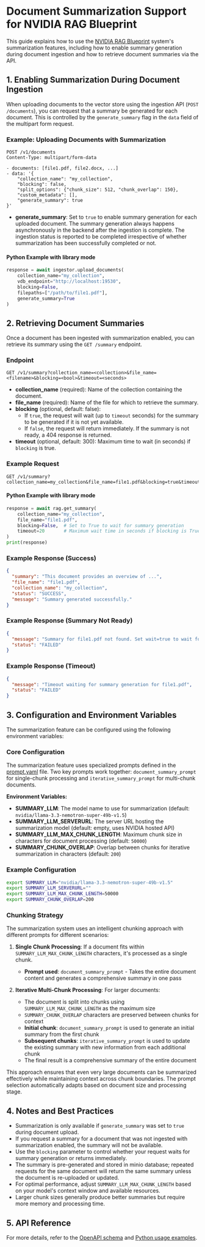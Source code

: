 <!--
  SPDX-FileCopyrightText: Copyright (c) 2025 NVIDIA CORPORATION & AFFILIATES. All rights reserved.
  SPDX-License-Identifier: Apache-2.0
-->
# Document Summarization Support for NVIDIA RAG Blueprint

This guide explains how to use the [NVIDIA RAG Blueprint](readme.md) system's summarization features, including how to enable summary generation during document ingestion and how to retrieve document summaries via the API.

## 1. Enabling Summarization During Document Ingestion

When uploading documents to the vector store using the ingestion API (`POST /documents`), you can request that a summary be generated for each document. This is controlled by the `generate_summary` flag in the `data` field of the multipart form request.

### Example: Uploading Documents with Summarization

```http
POST /v1/documents
Content-Type: multipart/form-data

- documents: [file1.pdf, file2.docx, ...]
- data: '{
    "collection_name": "my_collection",
    "blocking": false,
    "split_options": {"chunk_size": 512, "chunk_overlap": 150},
    "custom_metadata": [],
    "generate_summary": true
}'
```

- **generate_summary**: Set to `true` to enable summary generation for each uploaded document. The summary generation always happens asynchronously in the backend after the ingestion is complete. The ingestion status is reported to be completed irrespective of whether summarization has been successfully completed or not.

#### Python Example with library mode

```python
response = await ingestor.upload_documents(
    collection_name="my_collection",
    vdb_endpoint="http://localhost:19530",
    blocking=False,
    filepaths=["/path/to/file1.pdf"],
    generate_summary=True
)
```

## 2. Retrieving Document Summaries

Once a document has been ingested with summarization enabled, you can retrieve its summary using the `GET /summary` endpoint.

### Endpoint

```
GET /v1/summary?collection_name=<collection>&file_name=<filename>&blocking=<bool>&timeout=<seconds>
```

- **collection_name** (required): Name of the collection containing the document.
- **file_name** (required): Name of the file for which to retrieve the summary.
- **blocking** (optional, default: false):
    - If `true`, the request will wait (up to `timeout` seconds) for the summary to be generated if it is not yet available.
    - If `false`, the request will return immediately. If the summary is not ready, a 404 response is returned.
- **timeout** (optional, default: 300): Maximum time to wait (in seconds) if `blocking` is true.

### Example Request

```http
GET /v1/summary?collection_name=my_collection&file_name=file1.pdf&blocking=true&timeout=60
```

#### Python Example with library mode

```python
response = await rag.get_summary(
    collection_name="my_collection",
    file_name="file1.pdf",
    blocking=False,  # Set to True to wait for summary generation
    timeout=20       # Maximum wait time in seconds if blocking is True
)
print(response)
```

### Example Response (Success)

```json
{
  "summary": "This document provides an overview of ...",
  "file_name": "file1.pdf",
  "collection_name": "my_collection",
  "status": "SUCCESS",
  "message": "Summary generated successfully."
}
```

### Example Response (Summary Not Ready)

```json
{
  "message": "Summary for file1.pdf not found. Set wait=true to wait for generation.",
  "status": "FAILED"
}
```

### Example Response (Timeout)

```json
{
  "message": "Timeout waiting for summary generation for file1.pdf",
  "status": "FAILED"
}
```

## 3. Configuration and Environment Variables

The summarization feature can be configured using the following environment variables:

### Core Configuration

The summarization feature uses specialized prompts defined in the [prompt.yaml](../src/nvidia_rag/rag_server/prompt.yaml) file. Two key prompts work together: `document_summary_prompt` for single-chunk processing and `iterative_summary_prompt` for multi-chunk documents.

**Environment Variables:**

- **SUMMARY_LLM**: The model name to use for summarization (default: `nvidia/llama-3.3-nemotron-super-49b-v1.5`)
- **SUMMARY_LLM_SERVERURL**: The server URL hosting the summarization model (default: empty, uses NVIDIA hosted API)
- **SUMMARY_LLM_MAX_CHUNK_LENGTH**: Maximum chunk size in characters for document processing (default: `50000`)
- **SUMMARY_CHUNK_OVERLAP**: Overlap between chunks for iterative summarization in characters (default: `200`)

### Example Configuration

```bash
export SUMMARY_LLM="nvidia/llama-3.3-nemotron-super-49b-v1.5"
export SUMMARY_LLM_SERVERURL=""
export SUMMARY_LLM_MAX_CHUNK_LENGTH=50000
export SUMMARY_CHUNK_OVERLAP=200
```

### Chunking Strategy

The summarization system uses an intelligent chunking approach with different prompts for different scenarios:

1. **Single Chunk Processing**: If a document fits within `SUMMARY_LLM_MAX_CHUNK_LENGTH` characters, it's processed as a single chunk.
   - **Prompt used**: `document_summary_prompt` - Takes the entire document content and generates a comprehensive summary in one pass

2. **Iterative Multi-Chunk Processing**: For larger documents:
   - The document is split into chunks using `SUMMARY_LLM_MAX_CHUNK_LENGTH` as the maximum size
   - `SUMMARY_CHUNK_OVERLAP` characters are preserved between chunks for context
   - **Initial chunk**: `document_summary_prompt` is used to generate an initial summary from the first chunk
   - **Subsequent chunks**: `iterative_summary_prompt` is used to update the existing summary with new information from each additional chunk
   - The final result is a comprehensive summary of the entire document

This approach ensures that even very large documents can be summarized effectively while maintaining context across chunk boundaries. The prompt selection automatically adapts based on document size and processing stage.

## 4. Notes and Best Practices

- Summarization is only available if `generate_summary` was set to `true` during document upload.
- If you request a summary for a document that was not ingested with summarization enabled, the summary will not be available.
- Use the `blocking` parameter to control whether your request waits for summary generation or returns immediately.
- The summary is pre-generated and stored in minio database; repeated requests for the same document will return the same summary unless the document is re-uploaded or updated.
- For optimal performance, adjust `SUMMARY_LLM_MAX_CHUNK_LENGTH` based on your model's context window and available resources.
- Larger chunk sizes generally produce better summaries but require more memory and processing time.

## 5. API Reference

For more details, refer to the [OpenAPI schema](api_reference/openapi_schema_rag_server.json) and [Python usage examples](../notebooks/rag_library_usage.ipynb).